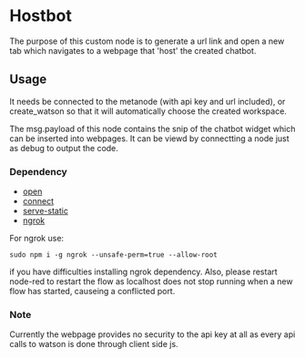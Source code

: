 # Hostbot
The purpose of this custom node is to generate a url link and open a new tab which navigates to a webpage that 'host' the created chatbot. 

## Usage
It needs be connected to the metanode (with api key and url included), or create_watson so that it will automatically choose the created workspace. 

The msg.payload of this node contains the snip of the chatbot widget which can be inserted into webpages. It can be viewd by connectting a node just as debug to output the code.

### Dependency
- [open](https://www.npmjs.com/package/open)
- [connect](https://www.npmjs.com/package/open)
- [serve-static](https://www.npmjs.com/package/serve-static)
- [ngrok](https://www.npmjs.com/package/ngrok)

For ngrok use:
```
sudo npm i -g ngrok --unsafe-perm=true --allow-root
```
if you have difficulties installing ngrok dependency. Also, please restart node-red to restart the flow as localhost does not stop running when a new flow has started, causeing a conflicted port.

### Note
Currently the webpage provides no security to the api key at all as every api calls to watson is done through client side js.
